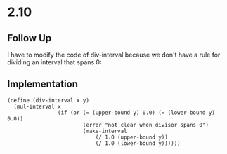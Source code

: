 # 2.10
## Follow Up
I have to modify the code of div-interval because we don't have a rule for dividing an interval that spans 0:

## Implementation
``` racket
(define (div-interval x y)
  (mul-interval x 
                (if (or (= (upper-bound y) 0.0) (= (lower-bound y) 0.0))
                        (error "not clear when divisor spans 0")
                        (make-interval 
                            (/ 1.0 (upper-bound y)) 
                            (/ 1.0 (lower-bound y))))))
```
